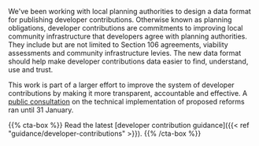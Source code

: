 We've been working with local planning authorities to design a data format for publishing developer contributions. Otherwise known as planning obligations, developer contributions are commitments to improving local community infrastructure that developers agree with planning authorities. They include but are not limited to Section 106 agreements, viability assessments and community infrastructure levies. The new data format should help make developer contributions data easier to find, understand, use and trust.

This work is part of a larger effort to improve the system of developer contributions by making it more transparent, accountable and effective. A [public consultation](https://www.gov.uk/government/consultations/developer-contributions-reform-technical-consultation) on the technical implementation of proposed reforms ran until 31 January.

{{% cta-box %}}
Read the latest [developer contribution guidance]({{< ref "guidance/developer-contributions" >}}).
{{% /cta-box %}}
